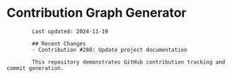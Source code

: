 # Contribution Graph Generator
            
            Last updated: 2024-11-19
            
            ## Recent Changes
            - Contribution #288: Update project documentation
            
            This repository demonstrates GitHub contribution tracking and commit generation.
        